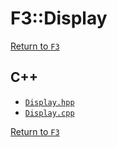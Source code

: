 # F3::Display

[Return to `F3`](/docs/F3.md)

## C++

- [`Display.hpp`](/c++/include/Display.hpp)
- [`Display.cpp`](/c++/source/Display.cpp)

[Return to `F3`](/docs/F3.md)